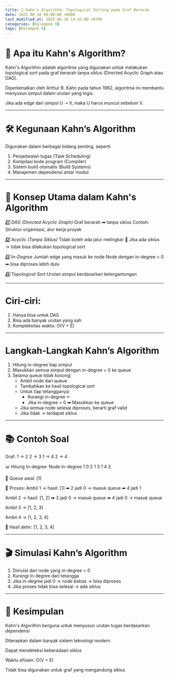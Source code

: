 ```yaml
---
title: 🎯 Kahn's Algorithm; Topological Sorting pada Graf Berarah
date: 2025-06-10 00:00:00 +0800
last_modified_at: 2025-06-10 14:45:00 +0700
categories: [Kelompok 9]
tags: [Kelompok 9]
---
```


# 📌 Apa itu Kahn's Algorithm?

Kahn's Algorithm adalah algoritma yang digunakan untuk melakukan topological sort pada graf berarah tanpa siklus (Directed Acyclic Graph atau DAG).

Diperkenalkan oleh Arthur B. Kahn pada tahun 1962, algoritma ini membantu menyusun simpul dalam urutan yang logis.

Jika ada edge dari simpul U ➝ V, maka U harus muncul sebelum V.

---

# 🛠 Kegunaan Kahn’s Algorithm

Digunakan dalam berbagai bidang penting, seperti:

1. Penjadwalan tugas (Task Scheduling)
2. Kompilasi kode program (Compiler)
3. Sistem build otomatis (Build Systems)
4. Manajemen dependensi antar modul

---

# 🧩 Konsep Utama dalam Kahn's Algorithm

*1️⃣ DAG (Directed Acyclic Graph)*
Graf berarah ➡ tanpa siklus
Contoh: Struktur organisasi, alur kerja proyek

*2️⃣ Acyclic (Tanpa Siklus)*
Tidak boleh ada jalur melingkar
📛 Jika ada siklus → tidak bisa dilakukan topological sort

*3️⃣ In-Degree*
Jumlah edge yang masuk ke node
Node dengan in-degree = 0 ➡ bisa diproses lebih dulu

*4️⃣ Topological Sort*
Urutan simpul berdasarkan ketergantungan

---

# Ciri-ciri:

1. Hanya bisa untuk DAG
2. Bisa ada banyak urutan yang sah
3. Kompleksitas waktu: O(V + E)

---

# Langkah-Langkah Kahn’s Algorithm

1. Hitung in-degree tiap simpul
2. Masukkan semua simpul dengan in-degree = 0 ke queue
3. Selama queue tidak kosong:
   - Ambil node dari queue
   - Tambahkan ke hasil topological sort
   - Untuk tiap tetangganya:
     - Kurangi in-degree ➖
     - Jika in-degree = 0 ➡ Masukkan ke queue
   - Jika semua node selesai diproses, berarti graf valid
   - Jika tidak → terdapat siklus

---

# 📚 Contoh Soal


Graf:
1 → 2
2 → 3
1 → 4
2 → 4

📊 Hitung In-degree:
Node	In-degree
1	        0
2	        1
3	        1
4	        2

🧺 Queue awal: [1]

🔄 Proses:
Ambil 1 → hasil: [1]
➡ 2 jadi 0 → masuk queue
➡ 4 jadi 1

Ambil 2 → hasil: [1, 2]
➡ 3 jadi 0 → masuk queue
➡ 4 jadi 0 → masuk queue

Ambil 3 → [1, 2, 3]

Ambil 4 → [1, 2, 3, 4]

🎉 Hasil akhir: [1, 2, 3, 4]


---

# 🎬 Simulasi Kahn’s Algorithm

1. Dimulai dari node yang in-degree = 0
2. Kurangi in-degree dari tetangga
3. Jika in-degree jadi 0 → node bebas → bisa diproses
4. Jika proses tidak bisa selesai → ada siklus

---

# 📝 Kesimpulan

Kahn's Algorithm berguna untuk menyusun urutan tugas berdasarkan dependensi

Diterapkan dalam banyak sistem teknologi modern

Dapat mendeteksi keberadaan siklus

Waktu efisien: O(V + E)

Tidak bisa digunakan untuk graf yang mengandung siklus